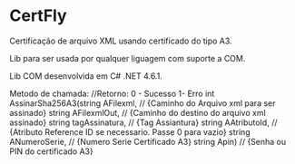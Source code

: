 # CertFly
Certificação de arquivo XML usando certificado do tipo A3.

Lib para ser usada por qualquer liguagem com suporte a COM.

Lib COM desenvolvida em C# .NET 4.6.1.


Metodo de chamada:
  //Retorno: 0 - Sucesso 1- Erro
 int AssinarSha256A3(string AFilexml,                   // {Caminho do Arquivo xml para ser assinado}
                 string AFilexmlOut,                    // {Caminho do destino do arquivo xml assinado}
				 string tagAssinatura,  //  {Tag Assiantura}
				 string AAtributoId,    // {Atributo Reference ID se necessario. Passe 0 para vazio}
				 string ANumeroSerie,   // {Numero Serie Certificado A3}
				 string Apin)           //  {Senha ou PIN do certificado A3}

